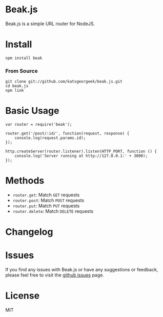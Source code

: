 # Beak.js
Beak.js is a simple URL router for NodeJS.

# Install
	npm install beak

### From Source
	git clone git://github.com/katsgeorgeek/beak.js.git
    cd beak.js
    npm link

# Basic Usage
	var router = require('beak');

	router.get('/post/:id/', function(request, response) {
    	console.log(request.params.id);
	});

	http.createServer(router.listener).listen(HTTP_PORT, function () {
	    console.log('Server running at http://127.0.0.1:' + 3000);
	});

# Methods

* `router.get`:  Match `GET` requests
* `router.post`: Match `POST` requests
* `router.put`:  Match `PUT` requests
* `router.delete`:  Match `DELETE` requests

# Changelog


# Issues
If you find any issues with Beak.js or have any suggestions or feedback, please feel free to visit the [github issues](https://github.com/katsgeorgeek/beak.js/issues) page.

# License
MIT
